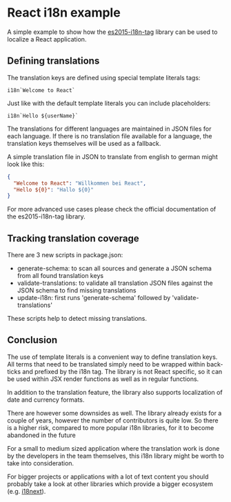 # React i18n example
A simple example to show how the [es2015-i18n-tag](https://github.com/skolmer/es2015-i18n-tag) library
can be used to localize a React application.

## Defining translations
The translation keys are defined using special template literals tags:

```ecmascript 6
i18n`Welcome to React`
````

Just like with the default template literals you can include placeholders:
```ecmascript 6
i18n`Hello ${userName}`
````

The translations for different languages are maintained in JSON files for each language.
If there is no translation file available for a language, the translation keys themselves will
be used as a fallback.

A simple translation file in JSON to translate from english to german might look like this:

```json
{
  "Welcome to React": "Willkommen bei React",
  "Hello ${0}": "Hallo ${0}"
}

``` 

For more advanced use cases please check the official documentation of the es2015-i18n-tag library.

## Tracking translation coverage
There are 3 new scripts in package.json:
* generate-schema: to scan all sources and generate a JSON schema from all found translation keys
* validate-translations: to validate all translation JSON files against the JSON schema to find missing translations
* update-i18n: first runs 'generate-schema' followed by 'validate-translations'

These scripts help to detect missing translations.

## Conclusion
The use of template literals is a convenient way to define translation keys.
All terms that need to be translated simply need to be wrapped within back-ticks and prefixed by the i18n tag.
The library is not React specific, so it can be used within JSX render functions as well as in regular functions.

In addition to the translation feature, the library also supports localization of date and currency formats.

There are however some downsides as well.
The library already exists for a couple of years, however the number of contributors is quite low. 
So there is a higher risk, compared to more popular i18n libraries, for it to become abandoned in the future 

For a small to medium sized application where the translation work is done by the developers in the team themselves,
this i18n library might be worth to take into consideration.

For bigger projects or applications with a lot of text content you should probably take a look at other
libraries which provide a bigger ecosystem (e.g. [i18next](https://github.com/i18next/i18next)).
